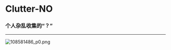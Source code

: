 # Clutter-NO

### 个人杂乱收集的“？” 

---

![108581486_p0.png]([https://img.accdu.cloudns.org/file/1730868453088_108581486_p0.png)
